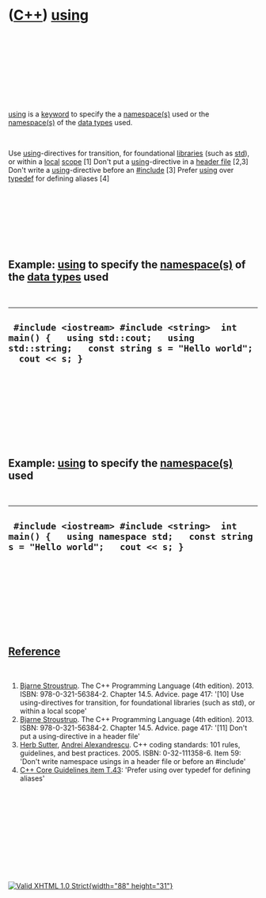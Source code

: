 



 

 

 

 

 

([C++](Cpp.htm)) [using](CppUsing.htm)
======================================

 

 

 

 

 

[using](CppUsing.htm) is a [keyword](CppKeyword.htm) to specify the a
[namespace(s)](CppNamespace.htm) used or the
[namespace(s)](CppNamespace.htm) of the [data types](CppDataType.htm)
used.

 

Use [using](CppUsing.htm)-directives for transition, for foundational
[libraries](CppLibrary.htm) (such as [std](CppStd.htm)), or within a
[local](CppLocal.htm) [scope](CppScope.htm) \[1\] Don't put a
[using](CppUsing.htm)-directive in a [header file](CppHeaderFile.htm)
\[2,3\] Don't write a [using](CppUsing.htm)-directive before an
[\#include](CppInclude.htm) \[3\] Prefer [using](CppUsing.htm) over
[typedef](CppTypedef.htm) for defining aliases \[4\]

 

 

 

 

Example: [using](CppUsing.htm) to specify the [namespace(s)](CppNamespace.htm) of the [data types](CppDataType.htm) used
------------------------------------------------------------------------------------------------------------------------

 

  -------------------------------------------------------------------------------------------------------------------------------------------------
  ` #include <iostream> #include <string>  int main() {   using std::cout;   using std::string;   const string s = "Hello world";   cout << s; }`
  -------------------------------------------------------------------------------------------------------------------------------------------------

 

 

 

 

 

Example: [using](CppUsing.htm) to specify the [namespace(s)](CppNamespace.htm) used
-----------------------------------------------------------------------------------

 

  --------------------------------------------------------------------------------------------------------------------------------
  ` #include <iostream> #include <string>  int main() {   using namespace std;   const string s = "Hello world";   cout << s; }`
  --------------------------------------------------------------------------------------------------------------------------------

 

 

 

 

 

[Reference](CppReferences.htm)
------------------------------

 

1.  [Bjarne Stroustrup](CppBjarneStroustrup.htm). The C++ Programming
    Language (4th edition). 2013. ISBN: 978-0-321-56384-2. Chapter 14.5.
    Advice. page 417: '\[10\] Use using-directives for transition, for
    foundational libraries (such as std), or within a local scope'
2.  [Bjarne Stroustrup](CppBjarneStroustrup.htm). The C++ Programming
    Language (4th edition). 2013. ISBN: 978-0-321-56384-2. Chapter 14.5.
    Advice. page 417: '\[11\] Don't put a using-directive in a header
    file'
3.  [Herb Sutter](CppHerbSutter.htm), [Andrei
    Alexandrescu](CppAndreiAlexandrescu.htm). C++ coding standards: 101
    rules, guidelines, and best practices. 2005. ISBN: 0-32-111358-6.
    Item 59: 'Don't write namespace usings in a header file or before an
    \#include'
4.  [C++ Core Guidelines item
    T.43](https://github.com/isocpp/CppCoreGuidelines/blob/master/CppCoreGuidelines.md#t43-prefer-using-over-typedef-for-defining-aliases):
    'Prefer using over typedef for defining aliases'

 

 

 

 

 





 

[![Valid XHTML 1.0 Strict](valid-xhtml10.png){width="88"
height="31"}](http://validator.w3.org/check?uri=referer)

